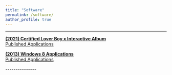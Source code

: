 ```yaml
---
title: "Software"
permalink: /software/
author_profile: true
---
```


---------------
<p></p><p></p>

[**(2021) Certified Lover Boy x Interactive Album** <br>Published Applications](https://certifiedloverboy.vercel.app/)

[**(2013) Windows 8 Applications** <br>Published Applications](/portfolio/windows-8-applications/)

<p></p><p></p>
---------------
